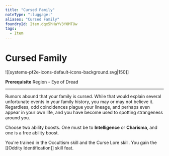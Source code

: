 ```yaml
---
title: "Cursed Family"
noteType: ":luggage:"
aliases: "Cursed Family"
foundryId: Item.dqx5hHaYV3Y0MTOw
tags:
  - Item
---
```


# Cursed Family
![[systems-pf2e-icons-default-icons-background.svg|150]]

**Prerequisite** Region - Eye of Dread

* * *

Rumors abound that your family is cursed. While that would explain several unfortunate events in your family history, you may or may not believe it. Regardless, odd coincidences plague your lineage, and perhaps even appear in your own life, and you have become used to spotting strangeness around you.

Choose two ability boosts. One must be to **Intelligence** or **Charisma**, and one is a free ability boost.

You're trained in the Occultism skill and the Curse Lore skill. You gain the [[Oddity Identification]] skill feat.
